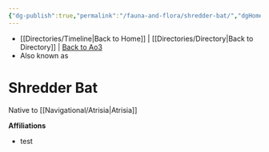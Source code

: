 ```yaml
---
{"dg-publish":true,"permalink":"/fauna-and-flora/shredder-bat/","dgHomeLink":false}
---
```


- [[Directories/Timeline\|Back to Home]] | [[Directories/Directory\|Back to Directory]] | [Back to Ao3](https://archiveofourown.org/works/19334440/chapters/45992584)
- Also known as

# Shredder Bat
Native to [[Navigational/Atrisia\|Atrisia]]

**Affiliations** 
- test
